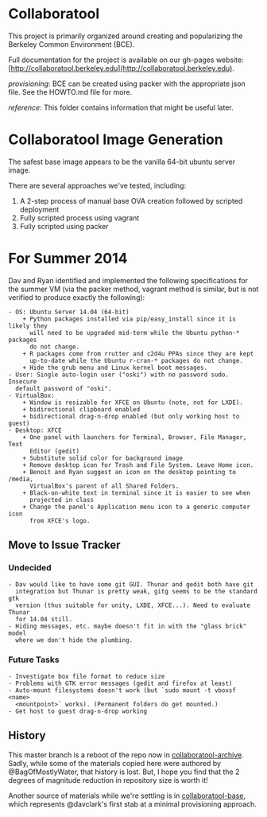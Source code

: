 Collaboratool
=============

This project is primarily organized around creating and popularizing the
Berkeley Common Environment (BCE).

Full documentation for the project is available on our gh-pages website:
[http://collaboratool.berkeley.edu](http://collaboratool.berkeley.edu).

*provisioning*: BCE can be created using packer with the appropriate json file.
See the HOWTO.md file for more.

*reference*: This folder contains information that might be useful later.

Collaboratool Image Generation
==============================

The safest base image appears to be the vanilla 64-bit ubuntu server image.

There are several approaches we've tested, including:

 1. A 2-step process of manual base OVA creation followed by scripted deployment
 2. Fully scripted process using vagrant
 3. Fully scripted using packer


For Summer 2014
===============

Dav and Ryan identified and implemented the following specifications for the
summer VM (via the packer method, vagrant method is similar, but is not verified
to produce exactly the following):

    - OS: Ubuntu Server 14.04 (64-bit)
        + Python packages installed via pip/easy_install since it is likely they
          will need to be upgraded mid-term while the Ubuntu python-* packages
          do not change.
        + R packages come from rrutter and c2d4u PPAs since they are kept
          up-to-date while the Ubuntu r-cran-* packages do not change.
        + Hide the grub menu and Linux kernel boot messages.
    - User: Single auto-login user ("oski") with no password sudo. Insecure
      default password of "oski".
    - VirtualBox:
        + Window is resizable for XFCE on Ubuntu (note, not for LXDE).
        + bidirectional clipboard enabled
        + bidirectional drag-n-drop enabled (but only working host to guest)
    - Desktop: XFCE
        + One panel with launchers for Terminal, Browser, File Manager, Text
          Editor (gedit)
        + Substitute solid color for background image
        + Remove desktop icon for Trash and File System. Leave Home icon.
        + Benoit and Ryan suggest an icon on the desktop pointing to /media,
          VirtualBox's parent of all Shared Folders.
        + Black-on-white text in terminal since it is easier to see when
          projected in class
        + Change the panel's Application menu icon to a generic computer icon
          from XFCE's logo.


Move to Issue Tracker
---------------------

### Undecided

    - Dav would like to have some git GUI. Thunar and gedit both have git
      integration but Thunar is pretty weak, gitg seems to be the standard gtk
      version (thus suitable for unity, LXDE, XFCE...). Need to evaluate Thunar
      for 14.04 still.
    - Hiding messages, etc. maybe doesn't fit in with the "glass brick" model
      where we don't hide the plumbing.

### Future Tasks

    - Investigate box file format to reduce size
    - Problems with GTK error messages (gedit and firefox at least)
    - Auto-mount filesystems doesn't work (but `sudo mount -t vboxsf <name>
      <mountpoint>` works). (Permanent folders do get mounted.)
    - Get host to guest drag-n-drop working

History
-------

This master branch is a reboot of the repo now in
[collaboratool-archive](https://github.com/dlab-berkeley/collaboratool-archive).
Sadly, while some of the materials copied here were authored by
@BagOfMostlyWater, that history is lost. But, I hope you find that the 2 degrees
of magnitude reduction in repository size is worth it!

Another source of materials while we're settling is in
[collaboratool-base](https://github.com/dlab-berkeley/collaboratool-base), which
represents @davclark's first stab at a minimal provisioning approach.
